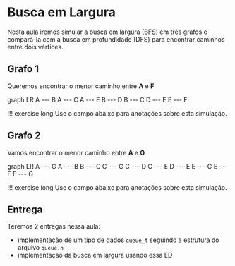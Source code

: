 # Busca em Largura

<ah-external-content src="../bfs-slides.html" />

Nesta aula iremos simular a busca em largura (BFS) em três grafos e compará-la com a busca em profundidade (DFS) para encontrar caminhos entre dois vértices.

## Grafo 1

Queremos encontrar o menor caminho entre **A** e **F**

<ah-diagram>
graph LR
    A --- B
    A --- C
    A --- E
    B --- D
    B --- C
    D --- E
    E --- F
</ah-diagram>

!!! exercise long
    Use o campo abaixo para anotações sobre esta simulação.

## Grafo 2

Vamos encontrar o menor caminho entre **A** e **G**

<ah-diagram>
graph LR
    A --- G
    A --- B
    B --- C
    C --- G
    C --- D
    C --- E
    D --- E
    E --- G
    E --- F
    F --- G
</ah-diagram>

!!! exercise long 
    Use o campo abaixo para anotações sobre esta simulação.

## Entrega

Teremos 2 entregas nessa aula:

- implementação de um tipo de dados `queue_t` seguindo a estrutura do arquivo `queue.h`
- implementação da busca em largura usando essa ED


